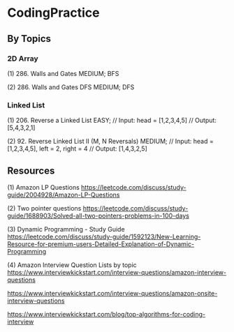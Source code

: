 # CodingPractice

## By Topics

### 2D Array

(1) 286. Walls and Gates
MEDIUM; BFS

(2) 286. Walls and Gates DFS
MEDIUM; DFS

### Linked List

(1) 206. Reverse a Linked List
EASY; 
// Input: head = [1,2,3,4,5]
// Output: [5,4,3,2,1]

(2) 92. Reverse Linked List II (M, N Reversals)
MEDIUM; 
// Input: head = [1,2,3,4,5], left = 2, right = 4
// Output: [1,4,3,2,5]


## Resources

(1) Amazon LP Questions
https://leetcode.com/discuss/study-guide/2004928/Amazon-LP-Questions

(2) Two pointer questions
https://leetcode.com/discuss/study-guide/1688903/Solved-all-two-pointers-problems-in-100-days

(3) Dynamic Programming - Study Guide
https://leetcode.com/discuss/study-guide/1592123/New-Learning-Resource-for-premium-users-Detailed-Explanation-of-Dynamic-Programming

(4) Amazon Interview Question Lists by topic
https://www.interviewkickstart.com/interview-questions/amazon-interview-questions

https://www.interviewkickstart.com/interview-questions/amazon-onsite-interview-questions

https://www.interviewkickstart.com/blog/top-algorithms-for-coding-interview
